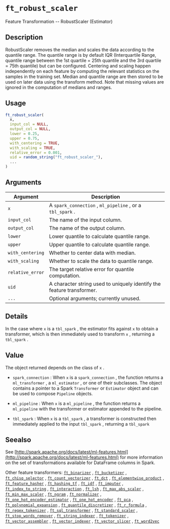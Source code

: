 # `ft_robust_scaler`

Feature Transformation -- RobustScaler (Estimator)


## Description

RobustScaler removes the median and scales the data according to the quantile range.
 The quantile range is by default IQR (Interquartile Range, quantile range between the
 1st quartile = 25th quantile and the 3rd quartile = 75th quantile) but can be configured.
 Centering and scaling happen independently on each feature by computing the relevant
 statistics on the samples in the training set. Median and quantile range are then
 stored to be used on later data using the transform method.
 Note that missing values are ignored in the computation of medians and ranges.


## Usage

```r
ft_robust_scaler(
  x,
  input_col = NULL,
  output_col = NULL,
  lower = 0.25,
  upper = 0.75,
  with_centering = TRUE,
  with_scaling = TRUE,
  relative_error = 0.001,
  uid = random_string("ft_robust_scaler_"),
  ...
)
```


## Arguments

Argument      |Description
------------- |----------------
`x`     |     A `spark_connection` , `ml_pipeline` , or a `tbl_spark` .
`input_col`     |     The name of the input column.
`output_col`     |     The name of the output column.
`lower`     |     Lower quantile to calculate quantile range.
`upper`     |     Upper quantile to calculate quantile range.
`with_centering`     |     Whether to center data with median.
`with_scaling`     |     Whether to scale the data to quantile range.
`relative_error`     |     The target relative error for quantile computation.
`uid`     |     A character string used to uniquely identify the feature transformer.
`...`     |     Optional arguments; currently unused.


## Details

In the case where `x` is a `tbl_spark` , the estimator fits against `x` 
 to obtain a transformer, which is then immediately used to transform `x` , returning a `tbl_spark` .


## Value

The object returned depends on the class of `x` .
 
   

*   `spark_connection` : When `x` is a `spark_connection` , the function returns a `ml_transformer` , a `ml_estimator` , or one of their subclasses. The object contains a pointer to a Spark `Transformer` or `Estimator` object and can be used to compose  `Pipeline` objects.   

*   `ml_pipeline` : When `x` is a `ml_pipeline` , the function returns a `ml_pipeline` with the transformer or estimator appended to the pipeline.   

*   `tbl_spark` : When `x` is a `tbl_spark` , a transformer is constructed then immediately applied to the input `tbl_spark` , returning a `tbl_spark`


## Seealso

See [http://spark.apache.org/docs/latest/ml-features.html](http://spark.apache.org/docs/latest/ml-features.html) for
 more information on the set of transformations available for DataFrame
 columns in Spark.
 
 Other feature transformers:
 [`ft_binarizer`](#ftbinarizer) ,
 [`ft_bucketizer`](#ftbucketizer) ,
 [`ft_chisq_selector`](#ftchisqselector) ,
 [`ft_count_vectorizer`](#ftcountvectorizer) ,
 [`ft_dct`](#ftdct) ,
 [`ft_elementwise_product`](#ftelementwiseproduct) ,
 [`ft_feature_hasher`](#ftfeaturehasher) ,
 [`ft_hashing_tf`](#fthashingtf) ,
 [`ft_idf`](#ftidf) ,
 [`ft_imputer`](#ftimputer) ,
 [`ft_index_to_string`](#ftindextostring) ,
 [`ft_interaction`](#ftinteraction) ,
 [`ft_lsh`](#ftlsh) ,
 [`ft_max_abs_scaler`](#ftmaxabsscaler) ,
 [`ft_min_max_scaler`](#ftminmaxscaler) ,
 [`ft_ngram`](#ftngram) ,
 [`ft_normalizer`](#ftnormalizer) ,
 [`ft_one_hot_encoder_estimator`](#ftonehotencoderestimator) ,
 [`ft_one_hot_encoder`](#ftonehotencoder) ,
 [`ft_pca`](#ftpca) ,
 [`ft_polynomial_expansion`](#ftpolynomialexpansion) ,
 [`ft_quantile_discretizer`](#ftquantilediscretizer) ,
 [`ft_r_formula`](#ftrformula) ,
 [`ft_regex_tokenizer`](#ftregextokenizer) ,
 [`ft_sql_transformer`](#ftsqltransformer) ,
 [`ft_standard_scaler`](#ftstandardscaler) ,
 [`ft_stop_words_remover`](#ftstopwordsremover) ,
 [`ft_string_indexer`](#ftstringindexer) ,
 [`ft_tokenizer`](#fttokenizer) ,
 [`ft_vector_assembler`](#ftvectorassembler) ,
 [`ft_vector_indexer`](#ftvectorindexer) ,
 [`ft_vector_slicer`](#ftvectorslicer) ,
 [`ft_word2vec`](#ftword2vec)


